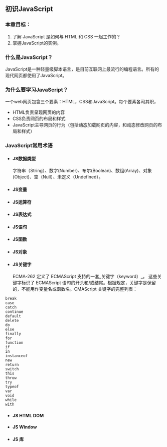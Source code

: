 ## 初识JavaScript

### 本章目标：

1. 了解 JavaScript 是如何与 HTML 和 CSS 一起工作的？
2. 掌握JavaScript的实例。

### 什么是JavaScript？

JavaScript是一种轻量级脚本语言，是目前互联网上最流行的编程语言。所有的现代网页都使用了JavaScript。

### 为什么要学习JavaScript？

一个web网页包含三个要素：HTML，CSS和JavaScript。每个要素各司其职，

* HTML负责呈现网页的内容
* CSS负责网页的布局和样式
* JavaScript主导网页的行为（包括动态加载网页的内容，和动态修改网页的布局和样式）

### JavaScript常用术语

* #### JS数据类型

  字符串（String）、数字\(Number\)、布尔\(Boolean\)、数组\(Array\)、对象\(Object\)、空（Null）、未定义（Undefined）。

* #### JS变量
* #### JS运算符
* #### JS表达式
* #### JS语句
* #### JS函数
* #### JS对象
* #### JS关键字

  ECMA-262 定义了 ECMAScript 支持的一套_关键字（keyword）_。 这些关键字标识了 ECMAScript 语句的开头和/或结尾。根据规定，关键字是保留的，不能用作变量名或函数名。CMAScript 关键字的完整列表：

```
break
case
catch
continue
default
delete
do
else
finally
for
function
if
in
instanceof
new
return
switch
this
throw
try
typeof
var
void
while
with
```

* #### JS HTML DOM
* #### JS Window
* #### JS 库

#### 



